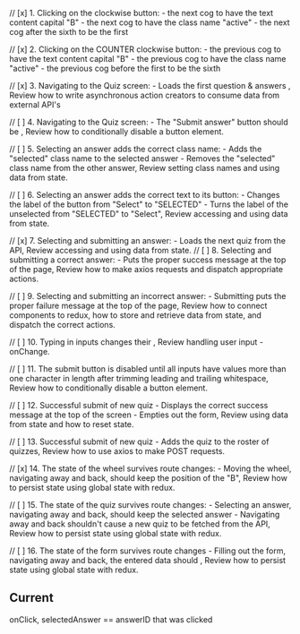 // [x] 1. Clicking on the clockwise button: - the next cog to have the text content capital "B" - the next cog to have the class name "active" - the next cog after the sixth to be the first

// [x] 2. Clicking on the COUNTER clockwise button: - the previous cog to have the text content capital "B" - the previous cog to have the class name "active" - the previous cog before the first to be the sixth

// [x] 3. Navigating to the Quiz screen: - Loads the first question & answers , Review how to write asynchronous action creators to consume data from external API's

// [ ] 4. Navigating to the Quiz screen: - The "Submit answer" button should be , Review how to conditionally disable a button element.

// [ ] 5. Selecting an answer adds the correct class name: - Adds the "selected" class name to the selected answer - Removes the "selected" class name from the other answer, Review setting class names and using data from state.

// [ ] 6. Selecting an answer adds the correct text to its button: - Changes the label of the button from "Select" to "SELECTED" - Turns the label of the unselected from "SELECTED" to "Select", Review accessing and using data from state.

// [x] 7. Selecting and submitting an answer: - Loads the next quiz from the API, Review accessing and using data from state.
// [ ] 8. Selecting and submitting a correct answer: - Puts the proper success message at the top of the page, Review how to make axios requests and dispatch appropriate actions.

// [ ] 9. Selecting and submitting an incorrect answer: - Submitting puts the proper failure message at the top of the page, Review how to connect components to redux, how to store and retrieve data from state, and dispatch the correct actions.

// [ ] 10. Typing in inputs changes their , Review handling user input - onChange.

// [ ] 11. The submit button is disabled until all inputs have values more than one character
in length after trimming leading and trailing whitespace, Review how to conditionally disable a button element.

// [ ] 12. Successful submit of new quiz - Displays the correct success message at the top of the screen - Empties out the form, Review using data from state and how to reset state.

// [ ] 13. Successful submit of new quiz - Adds the quiz to the roster of quizzes, Review how to use axios to make POST requests.

// [x] 14. The state of the wheel survives route changes: - Moving the wheel, navigating away and back, should keep the position of the "B", Review how to persist state using global state with redux.

// [ ] 15. The state of the quiz survives route changes: - Selecting an answer, navigating away and back, should keep the selected answer - Navigating away and back shouldn't cause a new quiz to be fetched from the API, Review how to persist state using global state with redux.

// [ ] 16. The state of the form survives route changes - Filling out the form, navigating away and back, the entered data should , Review how to persist state using global state with redux.


## Current

onClick, selectedAnswer == answerID that was clicked

